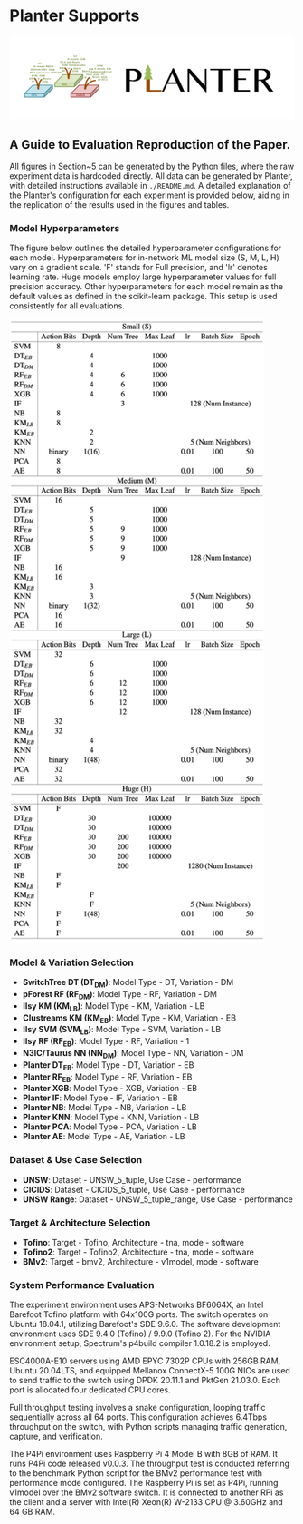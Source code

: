 # Planter Supports
![Planter Logo](../images/logo.png)

## A Guide to Evaluation Reproduction of the Paper.

All figures in Section~5 can be generated by the Python files, where the raw experiment data is hardcoded directly. All data can be generated by Planter, with detailed instructions available in ```./README.md```. A detailed explanation of the Planter's configuration for each experiment is provided below, aiding in the replication of the results used in the figures and tables.


### Model Hyperparameters

The figure below outlines the detailed hyperparameter configurations for each model. Hyperparameters for in-network ML model size (S, M, L, H) vary on a gradient scale. 'F' stands for Full precision, and 'lr' denotes learning rate. Huge models employ large hyperparameter values for full precision accuracy. Other hyperparameters for each model remain as the default values as defined in the scikit-learn package. This setup is used consistently for all evaluations.

<img src="../images/model_parameters.png" width = "450" />

### Model & Variation Selection
- **SwitchTree DT (DT<sub>DM</sub>)**: Model Type - DT, Variation - DM
- **pForest RF (RF<sub>DM</sub>)**: Model Type - RF, Variation - DM
- **IIsy KM (KM<sub>LB</sub>)**: Model Type - KM, Variation - LB
- **Clustreams KM (KM<sub>EB</sub>)**: Model Type - KM, Variation - EB
- **IIsy SVM (SVM<sub>LB</sub>)**: Model Type - SVM, Variation - LB
- **IIsy RF (RF<sub>EB</sub>)**: Model Type - RF, Variation - 1
- **N3IC/Taurus NN (NN<sub>DM</sub>)**: Model Type - NN, Variation - DM
- **Planter DT<sub>EB</sub>**: Model Type - DT, Variation - EB
- **Planter RF<sub>EB</sub>**: Model Type - RF, Variation - EB
- **Planter XGB**: Model Type - XGB, Variation - EB
- **Planter IF**: Model Type - IF, Variation - EB
- **Planter NB**: Model Type - NB, Variation - LB
- **Planter KNN**: Model Type - KNN, Variation - LB
- **Planter PCA**: Model Type - PCA, Variation - LB
- **Planter AE**: Model Type - AE, Variation - LB

### Dataset & Use Case Selection
- **UNSW**: Dataset - UNSW_5_tuple, Use Case - performance 
- **CICIDS**: Dataset - CICIDS_5_tuple, Use Case - performance 
- **UNSW Range**: Dataset - UNSW_5_tuple_range, Use Case - performance
### Target & Architecture Selection
- **Tofino**: Target - Tofino, Architecture - tna, mode - software
- **Tofino2**: Target - Tofino2, Architecture - tna, mode - software
- **BMv2**: Target - bmv2, Architecture - v1model, mode - software 


### System Performance Evaluation

The experiment environment uses APS-Networks BF6064X, an Intel Barefoot Tofino platform with 64x100G ports. The switch operates on Ubuntu 18.04.1, utilizing Barefoot's SDE 9.6.0. The software development environment uses SDE 9.4.0 (Tofino) / 9.9.0 (Tofino 2). For the NVIDIA environment setup, Spectrum's p4build compiler 1.0.18.2 is employed.

ESC4000A-E10 servers using AMD EPYC 7302P CPUs with 256GB RAM, Ubuntu 20.04LTS, and equipped Mellanox ConnectX-5 100G NICs are used to send traffic to the switch using DPDK 20.11.1 and PktGen 21.03.0. Each port is allocated four dedicated CPU cores.

Full throughput testing involves a snake configuration, looping traffic sequentially across all 64 ports. This configuration achieves 6.4Tbps throughput on the switch, with Python scripts managing traffic generation, capture, and verification.

The P4Pi environment uses Raspberry Pi 4 Model B with 8GB of RAM. It runs P4Pi code released v0.0.3.
The throughput test is conducted referring to the benchmark Python script for the BMv2 performance test with performance mode configured. The Raspberry Pi is set as P4Pi, running v1model over the BMv2 software switch. It is connected to another RPi as the client and a server with Intel(R) Xeon(R) W-2133 CPU @ 3.60GHz and 64 GB RAM.

